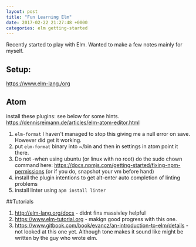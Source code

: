 ```yaml
---
layout: post
title: "Fun Learning Elm"
date: 2017-02-22 21:27:48 +0000
categories: elm getting-started
---
```


Recently started to play with Elm. Wanted to make a few notes mainly for myself.

## Setup:

https://www.elm-lang./org

## Atom


install these plugins: see below for some hints. https://dennisreimann.de/articles/elm-atom-editor.html

1.	`elm-format` I haven't managed to stop this giving me a null error on save. However did get it working.
2.	put `elm-format` binary into ~/bin and then in settings in atom point it there.
3.	Do not -when using ubuntu (or linux with no root) do the sudo chown command here: https://docs.npmjs.com/getting-started/fixing-npm-permissions (or if you do, snapshot your vm before hand)
4.	install the plugin intentions to get alt-enter auto completion of linting problems
5.	install linter using `apm install linter`

##Tutorials
1. http://elm-lang.org/docs - didnt fins massivley helpful
2. https://www.elm-tutorial.org - makign good progress with this one.
3. https://www.gitbook.com/book/evancz/an-introduction-to-elm/details - not looked at this one yet. Although tone makes it sound like might be written by the guy who wrote elm.
